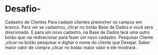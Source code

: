 # Desafio-
Cadastro de Clientes
Para  cadastr clientes preencher os campos em branco.
Para ver se cadastrou, clicar no botão  Base de Dados e você sera direcionado.
E para um novo cadastro, na Base de Dados  terá uma outro botão que vai redirecionar para fazer um novo cadastro.
Pesquisar Cliente ,clicar no botão pesquisar e  digitar o nome do cliente que Desejar.
Saber maior valor de compra ,clicar no botão maior valor e ele mostrará .
